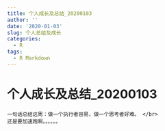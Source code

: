 ```yaml
---
title: 个人成长及总结_20200103
author: ''
date: '2020-01-03'
slug: 个人总结及成长
categories:
  - R
tags:
  - R Markdown
---
```


# 个人成长及总结_20200103

    一句话总结这周：做一个执行者容易，做一个思考者好难。 </br>
    还是要加速跑啊。。。。。。